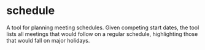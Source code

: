 # schedule
A tool for planning meeting schedules. Given competing start dates, the tool lists all meetings that would follow on a regular schedule, highlighting those that would fall on major holidays.
